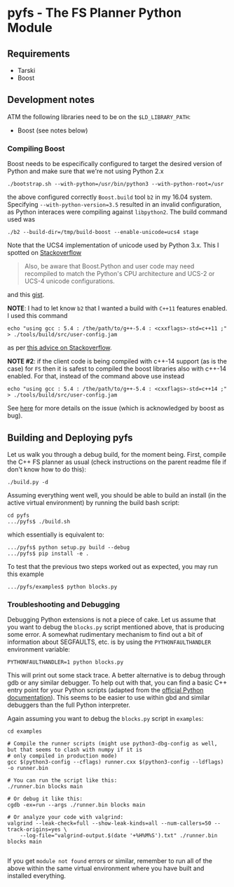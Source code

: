 
# pyfs - The FS Planner Python Module


## Requirements

* Tarski
* Boost

## Development notes

ATM the following libraries need to be on the `$LD_LIBRARY_PATH`:
* Boost (see notes below)


### Compiling Boost

Boost needs to be especifically configured to target the desired version
of Python and make sure that we're not using Python 2.x

```
./bootstrap.sh --with-python=/usr/bin/python3 --with-python-root=/usr
```

the above configured correctly ```Boost.build``` tool ```b2``` in my 16.04
system. Specifying ```--with-python-version=3.5``` resulted in an invalid
configuration, as Python interaces were compiling against ```libpython2```.
The build command used was

```
./b2 --build-dir=/tmp/build-boost --enable-unicode=ucs4 stage
```

Note that the UCS4 implementation of unicode used by Python 3.x. This I spotted
on [Stackoverflow](https://stackoverflow.com/questions/28830653/build-boost-with-multiple-python-versions)

> Also, be aware that Boost.Python and user code may need recompiled to match
the Python's CPU architecture and UCS-2 or UCS-4 unicode configurations.

and this [gist](https://gist.github.com/melvincabatuan/a5a4a10b15ef31a5a481).

**NOTE**: I had to let know ```b2``` that I wanted a build with ```C++11``` features
enabled. I used this command

```
echo "using gcc : 5.4 : /the/path/to/g++-5.4 : <cxxflags>-std=c++11 ;" > ./tools/build/src/user-config.jam
```

as per [this advice on Stackoverflow](https://stackoverflow.com/a/43716427/338107).

**NOTE #2**: if the client code is being compiled with c++-14 support (as is the case) for
```FS``` then it is safest to compiled the boost libraries also with c++-14 enabled. For that, instead
of the command above use instead


```
echo "using gcc : 5.4 : /the/path/to/g++-5.4 : <cxxflags>-std=c++14 ;" > ./tools/build/src/user-config.jam
```

See [here](https://github.com/boostorg/system/issues/24) for more details on the issue (which is acknowledged by boost as bug).

## Building and Deploying pyfs
Let us walk you through a debug build, for the moment being.
First, compile the C++ FS planner as usual (check instructions on the parent readme file if don't know how to do this):
```
./build.py -d
```

Assuming everything went well, you should be able to build an install (in the active virtual environment) by running
the build bash script:
```
cd pyfs
.../pyfs$ ./build.sh
```

which essentially is equivalent to:
```
.../pyfs$ python setup.py build --debug
.../pyfs$ pip install -e .
```

To test that the previous two steps worked out as expected, you may run this example
```
.../pyfs/examples$ python blocks.py
```


### Troubleshooting and Debugging
Debugging Python extensions is not a piece of cake. Let us assume that you want to debug the `blocks.py` script 
mentioned above, that is producing some error. A somewhat rudimentary mechanism to find out a bit of information
about SEGFAULTS, etc. is by using the `PYTHONFAULTHANDLER` environment variable:
```
PYTHONFAULTHANDLER=1 python blocks.py
``` 

This will print out some stack trace. A better alternative is to debug through gdb or any similar debugger.
To help out with that, you can find a basic C++ entry point for your Python scripts
(adapted from the [official Python documentation](https://docs.python.org/3.5/extending/embedding.html)).
This seems to be easier to use within gbd and similar debuggers than the full Python interpreter.

Again assuming you want to debug the `blocks.py` script in `examples`:
```
cd examples

# Compile the runner scripts (might use python3-dbg-config as well, but that seems to clash with numpy if it is 
# only compiled in production mode)  
gcc $(python3-config --cflags) runner.cxx $(python3-config --ldflags) -o runner.bin 

# You can run the script like this:
./runner.bin blocks main

# Or debug it like this:
cgdb -ex=run --args ./runner.bin blocks main
 
# Or analyze your code with valgrind:
valgrind --leak-check=full --show-leak-kinds=all --num-callers=50 --track-origins=yes \
    --log-file="valgrind-output.$(date '+%H%M%S').txt" ./runner.bin blocks main
  
```

If you get `module not found` errors or similar, remember to run all of the above within the same virtual environment
where you have built and installed everything. 